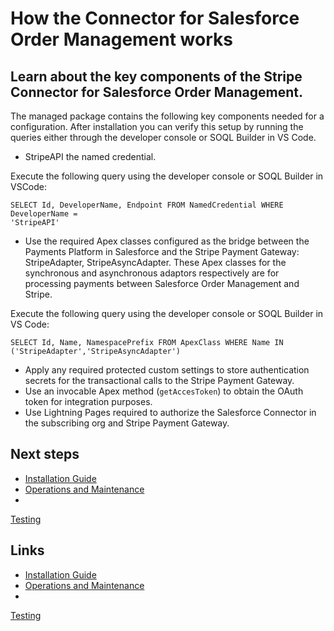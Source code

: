# How the Connector for Salesforce Order Management works

## Learn about the key components of the Stripe Connector for Salesforce Order Management.

The managed package contains the following key components needed for a
configuration. After installation you can verify this setup by running the
queries either through the developer console or SOQL Builder in VS Code.

- StripeAPI the named credential.

Execute the following query using the developer console or SOQL Builder in
VSCode:

```
SELECT Id, DeveloperName, Endpoint FROM NamedCredential WHERE DeveloperName =
'StripeAPI'
```
- Use the required Apex classes configured as the bridge between the Payments
Platform in Salesforce and the Stripe Payment Gateway: StripeAdapter,
StripeAsyncAdapter. These Apex classes for the synchronous and asynchronous
adaptors respectively are for processing payments between Salesforce Order
Management and Stripe.

Execute the following query using the developer console or SOQL Builder in VS
Code:

```
SELECT Id, Name, NamespacePrefix FROM ApexClass WHERE Name IN
('StripeAdapter','StripeAsyncAdapter')
```
- Apply any required protected custom settings to store authentication secrets
for the transactional calls to the Stripe Payment Gateway.
- Use an invocable Apex method (`getAccesToken`) to obtain the OAuth token for
integration purposes.
- Use Lightning Pages required to authorize the Salesforce Connector in the
subscribing org and Stripe Payment Gateway.

## Next steps

- [Installation
Guide](https://docs.stripe.com/connectors/salesforce-order-management/installation)
- [Operations and
Maintenance](https://docs.stripe.com/connectors/salesforce-order-management/operations-and-maintenance)
-
[Testing](https://docs.stripe.com/connectors/salesforce-order-management/testing)

## Links

- [Installation
Guide](https://docs.stripe.com/connectors/salesforce-order-management/installation)
- [Operations and
Maintenance](https://docs.stripe.com/connectors/salesforce-order-management/operations-and-maintenance)
-
[Testing](https://docs.stripe.com/connectors/salesforce-order-management/testing)